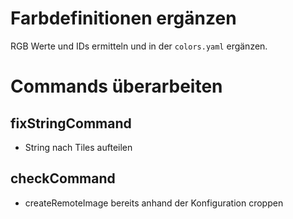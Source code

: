# Farbdefinitionen ergänzen

RGB Werte und IDs ermitteln und in der `colors.yaml` ergänzen.

# Commands überarbeiten

## fixStringCommand

- String nach Tiles aufteilen

## checkCommand

- createRemoteImage bereits anhand der Konfiguration croppen